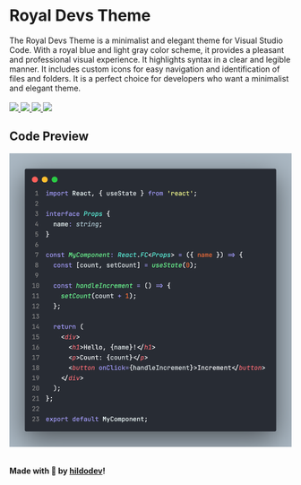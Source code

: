 # Royal Devs Theme
The Royal Devs Theme is a minimalist and elegant theme for Visual Studio Code. With a royal blue and light gray color scheme, it provides a pleasant and professional visual experience. It highlights syntax in a clear and legible manner. It includes custom icons for easy navigation and identification of files and folders. It is a perfect choice for developers who want a minimalist and elegant theme.
<br />
<br />
<a href="https://vscode.dev/theme/RoyalDevsTheme.royal-devs-theme">
  <img src="https://img.shields.io/badge/preview%20in-vscode.dev-blue" />
</a>
<a href="https://marketplace.visualstudio.com/items?itemName=RoyalDevsTheme.royal-devs-theme">
  <img src="https://vsmarketplacebadges.dev/version/RoyalDevsTheme.royal-devs-theme.png" />
</a>
<a href="https://marketplace.visualstudio.com/items?itemName=RoyalDevsTheme.royal-devs-theme">
  <img src="https://vsmarketplacebadges.dev/installs/RoyalDevsTheme.royal-devs-theme.png" />
</a>
<a href="https://marketplace.visualstudio.com/items?itemName=RoyalDevsTheme.royal-devs-theme">
  <img src="https://vsmarketplacebadges.dev/rating/RoyalDevsTheme.royal-devs-theme.png" />
</a>

## Code Preview
<img src="https://github.com/Hildebrando-Viana-Matos/royaldevstheme/blob/main/preview/code.png?raw=true" />

<br />
<br />

**Made with 💜 by <a href="https://www.linkedin.com/in/hildodev/">hildodev</a>!**
